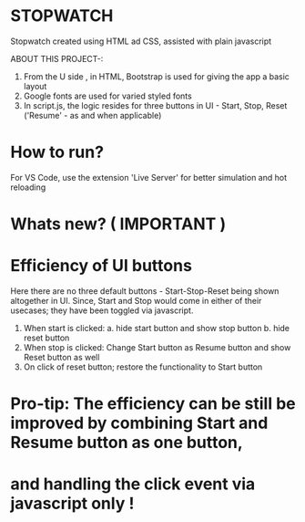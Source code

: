 # STOPWATCH

Stopwatch created using HTML ad CSS, assisted with plain javascript


ABOUT THIS PROJECT-:

  1. From the U side , in HTML, Bootstrap is used for giving the app a basic layout
  2. Google fonts are used for varied styled fonts
  3. In script.js, the logic resides for three buttons in UI - Start, Stop, Reset ('Resume' - as and when applicable)

# How to run?
For VS Code, use the extension 'Live Server' for better simulation and hot reloading

# Whats new? ( IMPORTANT )
# Efficiency of UI buttons
Here there are no three default buttons - Start-Stop-Reset being shown altogether in UI.
Since, Start and Stop would come in either of their usecases; they have been toggled via javascript.

  1. When start is clicked:
    a. hide start button and show stop button
    b. hide reset button
  2. When stop is clicked: Change Start button as Resume button and show Reset button as well
  3. On click of reset button; restore the functionality to Start button

  # Pro-tip: The efficiency can be still be improved by combining Start and Resume button as one button,
  # and handling the click event via javascript only !